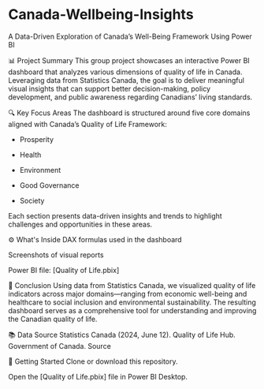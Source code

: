 # Canada-Wellbeing-Insights

A Data-Driven Exploration of Canada’s Well-Being Framework Using Power BI

📊 Project Summary
This group project showcases an interactive Power BI dashboard that analyzes various dimensions of quality of life in Canada. Leveraging data from Statistics Canada, the goal is to deliver meaningful visual insights that can support better decision-making, policy development, and public awareness regarding Canadians’ living standards.

🔍 Key Focus Areas
The dashboard is structured around five core domains aligned with Canada’s Quality of Life Framework:

 - Prosperity

 - Health

 - Environment

 - Good Governance

 - Society

Each section presents data-driven insights and trends to highlight challenges and opportunities in these areas.

⚙️ What's Inside
DAX formulas used in the dashboard

Screenshots of visual reports

Power BI file: [Quality of Life.pbix]

🧠 Conclusion
Using data from Statistics Canada, we visualized quality of life indicators across major domains—ranging from economic well-being and healthcare to social inclusion and environmental sustainability. The resulting dashboard serves as a comprehensive tool for understanding and improving the Canadian quality of life.

📚 Data Source
Statistics Canada (2024, June 12). Quality of Life Hub. Government of Canada. Source

🚀 Getting Started
Clone or download this repository.

Open the [Quality of Life.pbix] file in Power BI Desktop.
